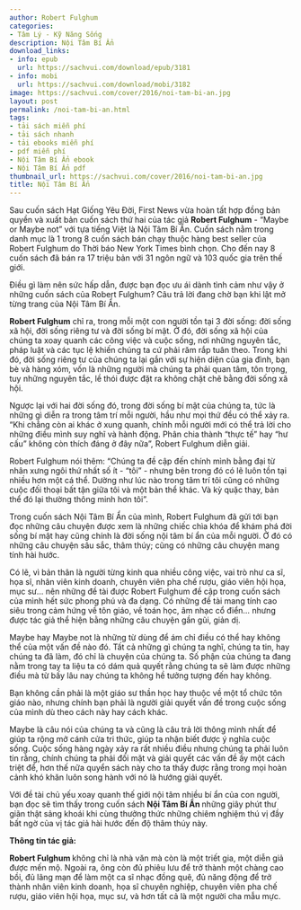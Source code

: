 ```yaml
---
author: Robert Fulghum
categories:
- Tâm Lý - Kỹ Năng Sống
description: Nội Tâm Bí Ẩn
download_links:
- info: epub
  url: https://sachvui.com/download/epub/3181
- info: mobi
  url: https://sachvui.com/download/mobi/3182
image: https://sachvui.com/cover/2016/noi-tam-bi-an.jpg
layout: post
permalink: /noi-tam-bi-an.html
tags:
- tải sách miễn phí
- tải sách nhanh
- tải ebooks miễn phí
- pdf miễn phí
- Nội Tâm Bí Ẩn ebook
- Nội Tâm Bí Ẩn pdf
thumbnail_url: https://sachvui.com/cover/2016/noi-tam-bi-an.jpg
title: Nội Tâm Bí Ẩn
---
```


 <div class="item-desc text-justify"> <p>Sau cuốn sách Hạt Giống Yêu Đời, First News vừa hoàn tất hợp đồng bản quyền và xuất bản cuốn sách thứ hai của tác giả <strong>Robert Fulghum</strong> - “Maybe or Maybe not” với tựa tiếng Việt là Nội Tâm Bí Ẩn. Cuốn sách nằm trong danh mục là 1 trong 8 cuốn sách bán chạy thuộc hàng best seller của Robert Fulghum do Thời báo New York Times bình chọn. Cho đến nay 8 cuốn sách đã bán ra 17 triệu bản với 31 ngôn ngữ và 103 quốc gia trên thế giới.</p><p>Điều gì làm nên sức hấp dẫn, được bạn đọc ưu ái dành tình cảm như vậy ở những cuốn sách của Robert Fulghum? Câu trả lời đang chờ bạn khi lật mở từng trang của Nội Tâm Bí Ẩn.</p><p><strong>Robert Fulghum</strong> chỉ ra, trong mỗi một con người tồn tại 3 đời sống: đời sống xã hội, đời sống riêng tư và đời sống bí mật. Ở đó, đời sống xã hội của chúng ta xoay quanh các công việc và cuộc sống, nơi những nguyên tắc, pháp luật và các tục lệ khiến chúng ta cứ phải răm rắp tuân theo. Trong khi đó, đời sống riêng tư của chúng ta lại gắn với sự hiện diện của gia đình, bạn bè và hàng xóm, vốn là những người mà chúng ta phải quan tâm, tôn trọng, tuy những nguyên tắc, lề thói được đặt ra không chặt chẽ bằng đời sống xã hội.</p><p>Ngược lại với hai đời sống đó, trong đời sống bí mật của chúng ta, tức là những gì diễn ra trong tâm trí mỗi người, hầu như mọi thứ đều có thể xảy ra. “Khi chẳng còn ai khác ở xung quanh, chính mỗi người mới có thể trả lời cho những điều mình suy nghĩ và hành động. Phân chia thành “thực tế” hay “hư cấu” không còn thích đáng ở đây nữa”, Robert Fulghum diễn giải.</p><p>Robert Fulghum nói thêm: “Chúng ta đề cập đến chính mình bằng đại từ nhân xưng ngôi thứ nhất số ít - “tôi” - nhưng bên trong đó có lẽ luôn tồn tại nhiều hơn một cá thể. Dường như lúc nào trong tâm trí tôi cũng có những cuộc đối thoại bất tận giữa tôi và một bản thể khác. Và kỳ quặc thay, bản thể đó lại thường thông minh hơn tôi”.</p><p>Trong cuốn sách Nội Tâm Bí Ẩn của mình, Robert Fulghum đã gửi tới bạn đọc những câu chuyện được xem là những chiếc chìa khóa để khám phá đời sống bí mật hay cũng chính là đời sống nội tâm bí ẩn của mỗi người. Ở đó có những câu chuyện sâu sắc, thâm thúy; cũng có những câu chuyện mang tính hài hước.</p><p>Có lẽ, vì bản thân là người từng kinh qua nhiều công việc, vai trò như ca sĩ, họa sĩ, nhân viên kinh doanh, chuyên viên pha chế rượu, giáo viên hội họa, mục sư… nên những đề tài được Robert Fulghum đề cập trong cuốn sách của mình hết sức phong phú và đa dạng. Có những đề tài mang tính cao siêu trong cảm hứng về tôn giáo, về toán học, âm nhạc cổ điển… nhưng được tác giả thể hiện bằng những câu chuyện gần gũi, giản dị.</p><p>Maybe hay Maybe not là những từ dùng để ám chỉ điều có thể hay không thể của một vấn đề nào đó. Tất cả những gì chúng ta nghĩ, chúng ta tin, hay chúng ta đã làm, đó chỉ là chuyện của chúng ta. Số phận của chúng ta đang nằm trong tay ta liệu ta có dám quả quyết rằng chúng ta sẽ làm được những điều mà từ bấy lâu nay chúng ta không hề tưởng tượng đến hay không.</p><p>Bạn không cần phải là một giáo sư thần học hay thuộc về một tổ chức tôn giáo nào, nhưng chính bạn phải là người giải quyết vấn đề trong cuộc sống của mình dù theo cách này hay cách khác.</p><p>Maybe là câu nói của chúng ta và cũng là câu trả lời thông mình nhất để giúp ta rộng mở cánh cửa tri thức, giúp ta nhận biết được ý nghĩa cuộc sống. Cuộc sống hàng ngày xảy ra rất nhiều điều nhưng chúng ta phải luôn tin rằng, chính chúng ta phải đối mặt và giải quyết các vấn đề ấy một cách triệt để, hơn thế nữa quyển sách này cho ta thấy được rằng trong mọi hoàn cảnh khó khăn luôn song hành với nó là hướng giải quyết.</p><p>Với đề tài chủ yếu xoay quanh thế giới nội tâm nhiều bí ẩn của con người, bạn đọc sẽ tìm thấy trong cuốn sách <strong>Nội Tâm Bí Ẩn </strong>những giây phút thư giãn thật sảng khoái khi cùng thưởng thức những chiêm nghiệm thú vị đầy bất ngờ của vị tác giả hài hước đến độ thâm thúy này.</p><p><strong>Thông tin tác giả:</strong></p><p><strong>Robert Fulghum </strong>không chỉ là nhà văn mà còn là một triết gia, một diễn giả được mến mộ. Ngoài ra, ông còn đủ phiêu lưu để trở thành một chàng cao bồi, đủ lãng mạn để làm một ca sĩ nhạc đồng quê, đủ năng động để trở thành nhân viên kinh doanh, họa sĩ chuyên nghiệp, chuyên viên pha chế rượu, giáo viên hội họa, mục sư, và hơn tất cả là một người cha mẫu mực.</p> </div>